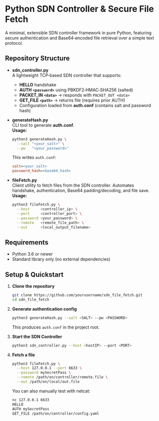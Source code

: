 # Python SDN Controller & Secure File Fetch

A minimal, extensible SDN controller framework in pure Python, featuring secure authentication and Base64‑encoded file retrieval over a simple text protocol.

## Repository Structure

- **sdn_controller.py**  
  A lightweight TCP‑based SDN controller that supports:
  - **HELLO** handshake
  - **AUTH `<password>`** using PBKDF2‑HMAC‑SHA256 (salted)
  - **PACKET_IN `<data>`** → responds with `PACKET_OUT <data>`
  - **GET_FILE `<path>`** → returns file (requires prior AUTH)
  - Configuration loaded from **auth.conf** (contains salt and password hash)

- **generateHash.py**  
  CLI tool to generate **auth.conf**.  
  **Usage:**
  ```bash
  python3 generateHash.py \
    --salt "<your_salt>" \
    --pw   "<your_password>"
  ```
  This writes `auth.conf`:
  ```ini
  salt=<your_salt>
  password_hash=<base64_hash>
  ```

- **fileFetch.py**  
  Client utility to fetch files from the SDN controller. Automates handshake, authentication, Base64 padding/decoding, and file save.  
  **Usage:**
  ```bash
  python3 fileFetch.py \
    --host     <controller_ip> \
    --port     <controller_port> \
    --password <your_password> \
    --remote   <remote_file_path> \
    --out      <local_output_filename>
  ```

## Requirements

- Python 3.6 or newer  
- Standard library only (no external dependencies)

## Setup & Quickstart

1. **Clone the repository**
   ```bash
   git clone https://github.com/yourusername/sdn_file_fetch.git
   cd sdn_file_fetch
   ```

2. **Generate authentication config**  
   ```bash
   python3 generateHash.py --salt <SALT> --pw <PASSWORD>
   ```
   This produces `auth.conf` in the project root.

3. **Start the SDN Controller**  
   ```bash
   python3 sdn_controller.py --host <hostIP> --port <PORT>
   ```

4. **Fetch a file**  
   ```bash
   python3 fileFetch.py \
     --host 127.0.0.1 --port 6633 \
     --password mySecretPass \
     --remote /path/on/controller/remote.file \
     --out /path/on/local/out.file
      ```

   You can also manually test with netcat:

   ```bash
   nc 127.0.0.1 6633
   HELLO
   AUTH mySecretPass
   GET_FILE /path/on/controller/config.yaml
   ```
